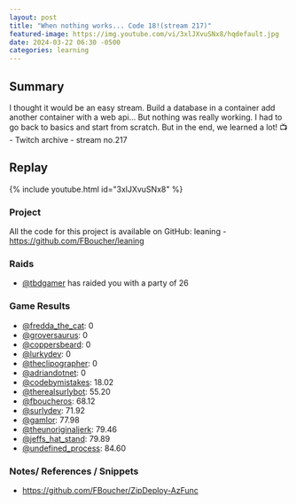 ```yaml
---
layout: post
title: "When nothing works... Code 18!(stream 217)"
featured-image: https://img.youtube.com/vi/3xlJXvuSNx8/hqdefault.jpg
date: 2024-03-22 06:30 -0500
categories: learning
---
```

## Summary
I thought it would be an easy stream. Build a database in a container add another container with a web api... But nothing was really working. I had to go back to basics and start from scratch. But in the end, we learned a lot!
📺 - Twitch archive - stream no.217 

## Replay

{% include youtube.html id="3xlJXvuSNx8" %}
<br/><!--more-->

### Project

All the code for this project is available on GitHub: leaning - https://github.com/FBoucher/leaning

### Raids

- [@tbdgamer](https://www.twitch.tv/tbdgamer) has raided you with a party of 26

### Game Results

- [@fredda_the_cat](https://www.twitch.tv/fredda_the_cat): 0
- [@groversaurus](https://www.twitch.tv/groversaurus): 0
- [@coppersbeard](https://www.twitch.tv/coppersbeard): 0
- [@lurkydev](https://www.twitch.tv/lurkydev): 0
- [@theclipographer](https://www.twitch.tv/theclipographer): 0
- [@adriandotnet](https://www.twitch.tv/adriandotnet): 0
- [@codebymistakes](https://www.twitch.tv/codebymistakes): 18.02
- [@therealsurlybot](https://www.twitch.tv/therealsurlybot): 55.20
- [@fboucheros](https://www.twitch.tv/fboucheros): 68.12
- [@surlydev](https://www.twitch.tv/surlydev): 71.92
- [@gamlor](https://www.twitch.tv/gamlor): 77.98
- [@theunoriginaljerk](https://www.twitch.tv/theunoriginaljerk): 79.46
- [@jeffs_hat_stand](https://www.twitch.tv/jeffs_hat_stand): 79.89
- [@undefined_process](https://www.twitch.tv/undefined_process): 84.60

### Notes/ References / Snippets

- https://github.com/FBoucher/ZipDeploy-AzFunc
